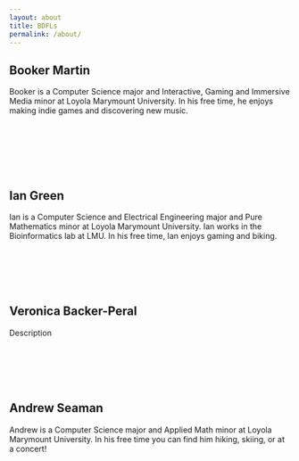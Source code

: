 ```yaml
---
layout: about
title: BDFLs
permalink: /about/
---
```


## Booker Martin

Booker is a Computer Science major and Interactive, Gaming and Immersive Media minor at Loyola Marymount University.
In his free time, he enjoys making indie games and discovering new music.  
<br><br><br><br><br><br>

## Ian Green
Ian is a Computer Science and Electrical Engineering major and Pure Mathematics minor at Loyola Marymount University. Ian works in the Bioinformatics lab at LMU. In his free time, Ian enjoys gaming and biking.
<br><br><br><br><br><br>

## Veronica Backer-Peral
Description
<br><br><br><br><br><br>

## Andrew Seaman
Andrew is a Computer Science major and Applied Math minor at Loyola Marymount University.  In his free time you can find him hiking, skiing, or at a concert! 
<br><br><br><br><br><br>
